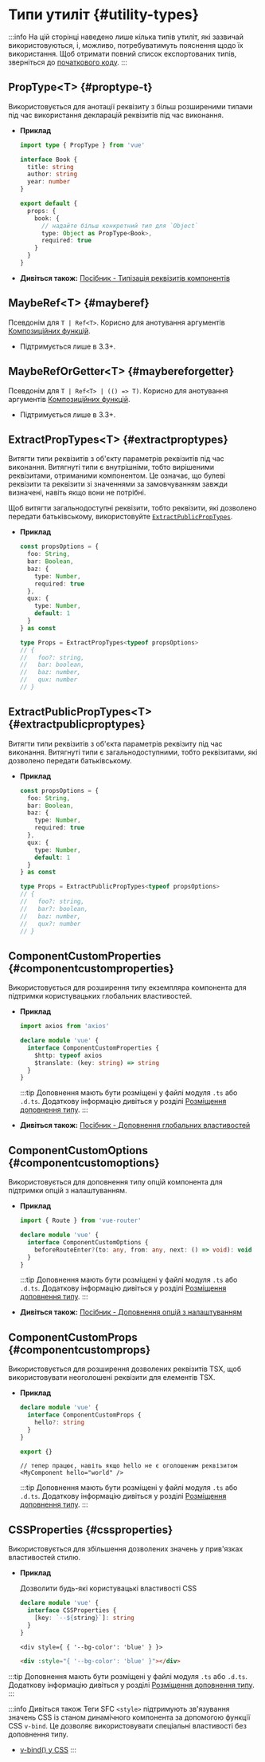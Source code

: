 # Типи утиліт {#utility-types}

:::info
На цій сторінці наведено лише кілька типів утиліт, які зазвичай використовуються, і, можливо, потребуватимуть пояснення щодо їх використання. Щоб отримати повний список експортованих типів, зверніться до [початкового коду](https://github.com/vuejs/core/blob/main/packages/runtime-core/src/index.ts#L131).
:::

## PropType\<T> {#proptype-t}

Використовується для анотації реквізиту з більш розширеними типами під час використання декларацій реквізитів під час виконання.

- **Приклад**

  ```ts
  import type { PropType } from 'vue'

  interface Book {
    title: string
    author: string
    year: number
  }

  export default {
    props: {
      book: {
        // надайте більш конкретний тип для `Object`
        type: Object as PropType<Book>,
        required: true
      }
    }
  }
  ```

- **Дивіться також:** [Посібник - Типізація реквізитів компонентів](/guide/typescript/options-api#typing-component-props)

## MaybeRef\<T> {#mayberef}

Псевдонім для `T | Ref<T>`. Корисно для анотування аргументів [Композиційних функцій](/guide/reusability/composables.html).

- Підтримується лише в 3.3+.

## MaybeRefOrGetter\<T> {#maybereforgetter}

Псевдонім для `T | Ref<T> | (() => T)`. Корисно для анотування аргументів [Композиційних функцій](/guide/reusability/composables.html).

- Підтримується лише в 3.3+.

## ExtractPropTypes\<T> {#extractproptypes}

Витягти типи реквізитів з об'єкту параметрів реквізитів під час виконання. Витягнуті типи є внутрішніми, тобто вирішеними реквізитами, отриманими компонентом. Це означає, що булеві реквізити та реквізити зі значеннями за замовчуванням завжди визначені, навіть якщо вони не потрібні.

Щоб витягти загальнодоступні реквізити, тобто реквізити, які дозволено передати батьківському, використовуйте [`ExtractPublicPropTypes`](#extractpublicproptypes).

- **Приклад**

  ```ts
  const propsOptions = {
    foo: String,
    bar: Boolean,
    baz: {
      type: Number,
      required: true
    },
    qux: {
      type: Number,
      default: 1
    }
  } as const

  type Props = ExtractPropTypes<typeof propsOptions>
  // {
  //   foo?: string,
  //   bar: boolean,
  //   baz: number,
  //   qux: number
  // }
  ```

## ExtractPublicPropTypes\<T> {#extractpublicproptypes}

Витягти типи реквізитів з об'єкта параметрів реквізиту під час виконання. Витягнуті типи є загальнодоступними, тобто реквізитами, які дозволено передати батьківському.

- **Приклад**

  ```ts
  const propsOptions = {
    foo: String,
    bar: Boolean,
    baz: {
      type: Number,
      required: true
    },
    qux: {
      type: Number,
      default: 1
    }
  } as const

  type Props = ExtractPublicPropTypes<typeof propsOptions>
  // {
  //   foo?: string,
  //   bar?: boolean,
  //   baz: number,
  //   qux?: number
  // }
  ```

## ComponentCustomProperties {#componentcustomproperties}

Використовується для розширення типу екземпляра компонента для підтримки користувацьких глобальних властивостей.

- **Приклад**

  ```ts
  import axios from 'axios'

  declare module 'vue' {
    interface ComponentCustomProperties {
      $http: typeof axios
      $translate: (key: string) => string
    }
  }
  ```

  :::tip
  Доповнення мають бути розміщені у файлі модуля `.ts` або `.d.ts`. Додаткову інформацію дивіться у розділі [Розміщення доповнення типу](/guide/typescript/options-api#augmenting-global-properties).
  :::

- **Дивіться також:** [Посібник - Доповнення глобальних властивостей](/guide/typescript/options-api#augmenting-global-properties)

## ComponentCustomOptions {#componentcustomoptions}

Використовується для доповнення типу опцій компонента для підтримки опцій з налаштуванням.

- **Приклад**

  ```ts
  import { Route } from 'vue-router'

  declare module 'vue' {
    interface ComponentCustomOptions {
      beforeRouteEnter?(to: any, from: any, next: () => void): void
    }
  }
  ```

  :::tip
  Доповнення мають бути розміщені у файлі модуля `.ts` або `.d.ts`. Додаткову інформацію дивіться у розділі [Розміщення доповнення типу](/guide/typescript/options-api#augmenting-global-properties).
  :::

- **Дивіться також:** [Посібник - Доповнення опцій з налаштуванням](/guide/typescript/options-api#augmenting-custom-options)

## ComponentCustomProps {#componentcustomprops}

Використовується для розширення дозволених реквізитів TSX, щоб використовувати неоголошені реквізити для елементів TSX.

- **Приклад**

  ```ts
  declare module 'vue' {
    interface ComponentCustomProps {
      hello?: string
    }
  }

  export {}
  ```

  ```tsx
  // тепер працює, навіть якщо hello не є оголошеним реквізитом
  <MyComponent hello="world" />
  ```

  :::tip
  Доповнення мають бути розміщені у файлі модуля `.ts` або `.d.ts`. Додаткову інформацію дивіться у розділі [Розміщення доповнення типу](/guide/typescript/options-api#augmenting-global-properties).
  :::

## CSSProperties {#cssproperties}

Використовується для збільшення дозволених значень у прив'язках властивостей стилю.

- **Приклад**

  Дозволити будь-які користувацькі властивості CSS

  ```ts
  declare module 'vue' {
    interface CSSProperties {
      [key: `--${string}`]: string
    }
  }
  ```

  ```tsx
  <div style={ { '--bg-color': 'blue' } }>
  ```

  ```html
  <div :style="{ '--bg-color': 'blue' }"></div>
  ```

:::tip
Доповнення мають бути розміщені у файлі модуля `.ts` або `.d.ts`. Додаткову інформацію дивіться у розділі [Розміщення доповнення типу](/guide/typescript/options-api#augmenting-global-properties).
:::

:::info Дивіться також
Теги SFC `<style>` підтримують зв'язування значень CSS із станом динамічного компонента за допомогою функції CSS `v-bind`. Це дозволяє використовувати спеціальні властивості без доповнення типу.

- [v-bind() у CSS](/api/sfc-css-features#v-bind-in-css)
  :::
